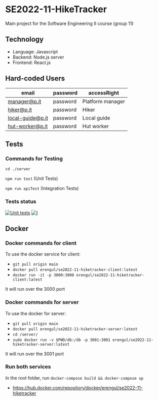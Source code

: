# SE2022-11-HikeTracker
Main project for the Software Engineering II course (group 11)

## Technology
- Language: Javascript
- Backend: Node.js server
- Frontend: React.js

## Hard-coded Users
| email | password | accessRight |
|-------|----------| ----------- |
| manager@p.it | password | Platform manager |
| hiker@p.it | password | Hiker |
| local-guide@p.it | password | Local guide |
| hut-worker@p.it | password | Hut worker |

## Tests
### Commands for Testing
`cd ./server`

`npm run test` (Unit Tests) 

`npm run apiTest` (Integration Tests)

### Tests status

[![Unit tests](https://github.com/alessiomason/SE2022-11-HikeTracker/actions/workflows/unit_tests.yml/badge.svg)](https://github.com/alessiomason/SE2022-11-HikeTracker/actions)
[![I](https://github.com/alessiomason/SE2022-11-HikeTracker/actions/workflows/integration_tests.yml/badge.svg)](https://github.com/alessiomason/SE2022-11-HikeTracker/actions)


## Docker
### Docker commands for client

To use the docker service for client:

- `git pull origin main` 
- `docker pull erengul/se2022-11-hiketracker-client:latest`
- `docker run -it -p 3000:3000 erengul/se2022-11-hiketracker-client:latest`
    
It will run over the 3000 port

### Docker commands for server

To use the docker for server:

- `git pull origin main`
- `docker pull erengul/se2022-11-hiketracker-server:latest`
- `cd /server/`
- `sudo docker run -v $PWD/db:/db -p 3001:3001 erengul/se2022-11-hiketracker-server:latest`   
        
It will run over the 3001 port

### Run both services

In the root folder, run `docker-compose build && docker-compose up`

- https://hub.docker.com/repository/docker/erengul/se2022-11-hiketracker